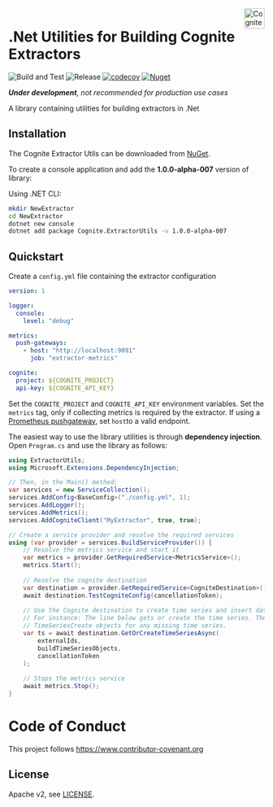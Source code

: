 <a href="https://cognite.com/">
    <img src="https://images.squarespace-cdn.com/content/5bd167cf65a707203855d3c0/1540463676940-6USHZRRF36KCAZLUPM2P/Logo-H.jpg?format=300w&content-type=image%2Fjpeg" alt="Cognite logo" title="Cognite" align="right" height="40" />
</a>

.Net Utilities for Building Cognite Extractors
=======================
![Build and Test](https://github.com/cognitedata/dotnet-extractor-utils/workflows/Build%20and%20Test/badge.svg?branch=master&event=push)
![Release](https://github.com/cognitedata/dotnet-extractor-utils/workflows/Create%20Release/badge.svg)
[![codecov](https://codecov.io/gh/cognitedata/dotnet-extractor-utils/branch/master/graph/badge.svg?token=2IX9UN9ING)](https://codecov.io/gh/cognitedata/dotnet-extractor-utils)
[![Nuget](https://img.shields.io/nuget/vpre/Cognite.ExtractorUtils)](https://www.nuget.org/packages/Cognite.ExtractorUtils/)

_**Under development**, not recommended for production use cases_

A library containing utilities for building extractors in .Net

## Installation

The Cognite Extractor Utils can be downloaded from [NuGet](https://www.nuget.org/packages/Cognite.ExtractorUtils). 

To create a console application and add the **1.0.0-alpha-007** version of library:

Using .NET CLI:
```sh
mkdir NewExtractor
cd NewExtractor
dotnet new console
dotnet add package Cognite.ExtractorUtils -v 1.0.0-alpha-007
```
## Quickstart

Create a ```config.yml``` file containing the extractor configuration

```yaml
version: 1

logger:
  console:
    level: "debug"

metrics:
  push-gateways:
    - host: "http://localhost:9091"
      job: "extractor-metrics"

cognite:
  project: ${COGNITE_PROJECT}
  api-key: ${COGNITE_API_KEY}
```

Set the ```COGNITE_PROJECT``` and ```COGNITE_API_KEY``` environment variables. Set the ```metrics``` tag, only if collecting metrics is required by the extractor. If using a [Prometheus pushgateway](https://prometheus.io/docs/practices/pushing/), set ```host```to a valid endpoint.

The easiest way to use the library utilities is through **dependency injection**. Open ```Program.cs``` and use the library as follows:

```c#
using ExtractorUtils;
using Microsoft.Extensions.DependencyInjection;

// Then, in the Main() method:
var services = new ServiceCollection();
services.AddConfig<BaseConfig>("./config.yml", 1);
services.AddLogger();
services.AddMetrics();
services.AddCogniteClient("MyExtractor", true, true);

// Create a service provider and resolve the required services
using (var provider = services.BuildServiceProvider()) {
    // Resolve the metrics service and start it
    var metrics = provider.GetRequiredService<MetricsService>();
    metrics.Start();
    
    // Resolve the cognite destination
    var destination = provider.GetRequiredService<CogniteDestination>();
    await destination.TestCogniteConfig(cancellationToken);
    
    // Use the Cognite destination to create time series and insert data points.
    // For instance: The line below gets or create the time series. The buildTimeSeriesObjects is a callback function that creates
    // TimeSeriesCreate objects for any missing time series.
    var ts = await destination.GetOrCreateTimeSeriesAsync(
        externalIds,
        buildTimeSeriesObjects,
        cancellationToken
    );
    
    // Stops the metrics service
    await metrics.Stop();
}
```

# Code of Conduct

This project follows https://www.contributor-covenant.org

## License

Apache v2, see [LICENSE](https://github.com/cognitedata/dotnet-extractor-utils/blob/master/LICENSE).
